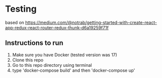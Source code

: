 # Testing #

based on https://medium.com/@notrab/getting-started-with-create-react-app-redux-react-router-redux-thunk-d6a19259f71f

## Instructions to run ##

1. Make sure you have Docker (tested version was 17)
2. Clone this repo
3. Go to this repo directory using terminal
4. type 'docker-compose build' and then 'docker-compose up'